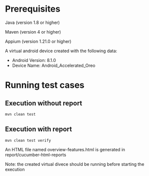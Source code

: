 # Prerequisites
Java (version 1.8 or higher)

Maven (version 4 or higher)

Appium (version 1.21.0 or higher)

A virtual android device created with the following data:

- Android Version: 8.1.0
- Device Name: Android_Accelerated_Oreo

# Running test cases

## Execution without report
`mvn clean test`

## Execution with report
`mvn clean test verify`

An HTML file named overview-features.html is generated in report/cucumber-html-reports

Note: the created virtual divece should be running before starting the execution
